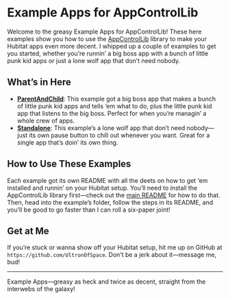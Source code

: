 # Example Apps for AppControlLib

Welcome to the greasy Example Apps for AppControlLib! These here examples show you how to use the [AppControlLib](../Libraries%20Code/AppControlLib/README.md) library to make your Hubitat apps even more decent. I whipped up a couple of examples to get you started, whether you’re runnin’ a big boss app with a bunch of little punk kid apps or just a lone wolf app that don’t need nobody.

## What’s in Here

- [**ParentAndChild**](./ParentAndChild/AppControlLibParentAndChildExample_README.md): This example got a big boss app that makes a bunch of little punk kid apps and tells ‘em what to do, plus the little punk kid app that listens to the big boss. Perfect for when you’re managin’ a whole crew of apps.
- [**Standalone**](./Standalone/AppControlLibStandaloneExample_README.md): This example’s a lone wolf app that don’t need nobody—just its own pause button to chill out whenever you want. Great for a single app that’s doin’ its own thing.

## How to Use These Examples

Each example got its own README with all the deets on how to get ‘em installed and runnin’ on your Hubitat setup. You’ll need to install the AppControlLib library first—check out the [main README](../Libraries%20Code/AppControlLib/README.md#how-to-get-it-installed-in-your-hubitat-smart-controller-thingy) for how to do that. Then, head into the example’s folder, follow the steps in its README, and you’ll be good to go faster than I can roll a six-paper joint!

## Get at Me

If you’re stuck or wanna show off your Hubitat setup, hit me up on GitHub at `https://github.com/UltronOfSpace`. Don’t be a jerk about it—message me, bud!

---

Example Apps—greasy as heck and twice as decent, straight from the interwebs of the galaxy!